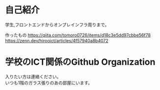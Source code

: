 # 自己紹介
学生,フロントエンドからオンプレインフラ周りまで。

作ったもの
https://qiita.com/tomoro0726/items/d18c3e5dd97cbbe56f78
https://zenn.dev/hirooict/articles/4f57940a8b4072

# 学校のICT関係のGithub Organization
入りたい方は連絡ください。<br>
いつも1階のガラス張りのあの部屋にいます。
